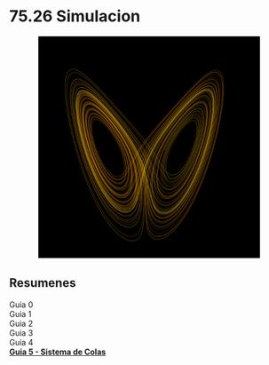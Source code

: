 # 75.26 Simulacion

<div align="center">
    <img src="portada_atractor_de_lorenz.png" width="400px" />
</div>

## Resumenes
Guia 0 <br>
Guia 1 <br>
Guia 2 <br>
Guia 3 <br>
Guia 4 <br>
**[Guia 5 - Sistema de Colas](https://github.com/sebastianripari/75.26_simulacion/blob/master/5/resumen.ipynb)**
